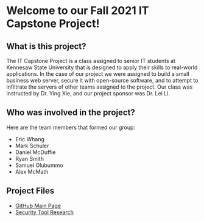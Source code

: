 # Welcome to our Fall 2021 IT Capstone Project!
## What is this project?
The IT Capstone Project is a class assigned to senior IT students at Kennesaw State University that is designed to apply their skills to real-world applications. In the case of our project we were assigned to build a small business web server, secure it with open-source software, and to attempt to infiltrate the servers of other teams assigned to the project. 
Our class was instructed by Dr. Ying Xie, and our project sponsor was Dr. Lei Li.
## Who was involved in the project?
Here are the team members that formed our group:
  - Eric Whang
  - Mark Schuler
  - Daniel McDuffie
  - Ryan Smith
  - Samuel Olubummo
  - Alex McMath
## Project Files
- [GitHub Main Page](https://github.com/amcmath4/amcmath4.github.io)
- [Security Tool Research](https://github.com/amcmath4/amcmath4.github.io/blob/main/Security%20Tool%20Suggestions.docx)
